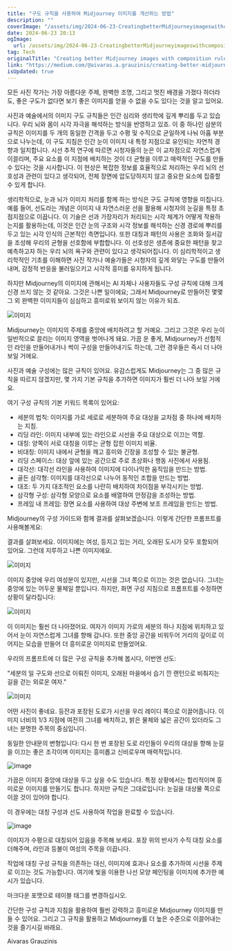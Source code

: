 ```yaml
---
title: "구도 규칙을 사용하여 Midjourney 이미지를 개선하는 방법"
description: ""
coverImage: "/assets/img/2024-06-23-CreatingbetterMidjourneyimageswithcompositionrules_0.png"
date: 2024-06-23 20:13
ogImage: 
  url: /assets/img/2024-06-23-CreatingbetterMidjourneyimageswithcompositionrules_0.png
tag: Tech
originalTitle: "Creating better Midjourney images with composition rules"
link: "https://medium.com/@aivaras.a.grauzinis/creating-better-midjourney-images-with-composition-rules-8caa930bf9f7"
isUpdated: true
---
```






모든 사진 작가는 가장 아름다운 주제, 완벽한 조명, 그리고 멋진 배경을 가졌다 하더라도, 좋은 구도가 없다면 보기 좋은 이미지를 얻을 수 없을 수도 있다는 것을 알고 있어요.

사진과 예술에서의 이미지 구도 규칙들은 인간 심리와 생리학에 깊게 뿌리를 두고 있습니다. 우리 뇌와 몸이 시각 자극을 해석하는 방식을 반영하고 있죠. 이 중 하나인 삼분의 규칙은 이미지를 두 개의 동일한 간격을 두고 수평 및 수직으로 균일하게 나눠 아홉 부분으로 나누는데, 이 구도 지침은 인간 눈이 이미지 내 특정 지점으로 유인되는 자연적 경향과 일치합니다. 시선 추적 연구에 따르면 시청자들의 눈은 이 교차점으로 자연스럽게 이끌리며, 주요 요소를 이 지점에 배치하는 것이 더 균형을 이루고 매력적인 구도를 만들 수 있다는 것을 시사합니다. 이 현상은 복잡한 정보를 효율적으로 처리하는 우리 뇌의 선호성과 관련이 있다고 생각되어, 전체 장면에 압도당하지지 않고 중요한 요소에 집중할 수 있게 합니다.

생리학적으로, 눈과 뇌가 이미지 처리를 함께 하는 방식은 구도 규칙에 영향을 미칩니다. 예를 들어, 선도라는 개념은 이미지 내 자연스러운 선을 활용해 시청자의 눈길을 특정 초점지점으로 이끕니다. 이 기술은 선과 가장자리가 처리되는 시각 체계가 어떻게 작용하는지를 활용하는데, 이것은 인간 눈의 구조와 시각 정보를 해석하는 신경 경로에 뿌리를 두고 있는 시각 인식의 근본적인 측면입니다. 또한 대칭과 패턴의 사용은 조화와 질서감을 조성해 우리의 균형을 선호함에 부합합니다. 이 선호성은 생존에 중요한 패턴을 찾고 예측하고자 하는 우리 뇌의 욕구와 관련이 있다고 생각되어집니다. 이 심리학적이고 생리학적인 기초를 이해하면 사진 작가나 예술가들은 시청자의 깊게 와닿는 구도를 만들어내며, 감정적 반응을 불러일으키고 시각적 흥미를 유지하게 됩니다.

<div class="content-ad"></div>

하지만 Midjourney의 이미지에 관해서는 AI 자체나 사용자들도 구성 규칙에 대해 크게 신경 쓰지 않는 것 같아요. 그것은 나쁜 일이에요; 그래서 Midjourney로 만들어진 몇몇 그 외 완벽한 이미지들이 심심하고 흥미로워 보이지 않는 이유가 되죠.

![이미지](/assets/img/2024-06-23-CreatingbetterMidjourneyimageswithcompositionrules_1.png)

Midjourney는 이미지의 주제를 중앙에 배치하려고 할 거예요. 그리고 그것은 우리 눈이 일반적으로 끌리는 이미지 영역을 벗어나게 돼요. 가끔 운 좋게, Midjourney가 선험적인 라인을 만들어내거나 썩이 구성을 만들어내기도 하는데, 그런 경우들은 즉시 더 나아 보일 거에요.

사진과 예술 구성에는 많은 규칙이 있어요. 유감스럽게도 Midjourney는 그 중 많은 규칙을 따르지 않겠지만, 몇 가지 기본 규칙을 추가하면 이미지가 훨씬 더 나아 보일 거에요.

<div class="content-ad"></div>

여기 구성 규칙의 기본 키워드 목록이 있어요:

- 세분의 법칙: 이미지를 가로 세로로 세분하여 주요 대상을 교차점 중 하나에 배치하는 지침.
- 리딩 라인: 이미지 내부에 있는 라인으로 시선을 주요 대상으로 이끄는 역할.
- 대칭: 양쪽이 서로 대칭을 이루는 균형 잡힌 이미지 비율.
- 비대칭: 이미지 내에서 균형을 깨고 흥미와 긴장을 조성할 수 있는 불균형.
- 리딩 스페이스: 대상 앞에 있는 공간으로 주로 초상화나 행동 사진에서 사용됨.
- 대각선: 대각선 라인을 사용하여 이미지에 다이나믹한 움직임을 만드는 방법.
- 골든 삼각형: 이미지를 대각선으로 나누어 동적인 조합을 만드는 방법.
- 대조: 두 가지 대조적인 요소를 나란히 배치하여 차이점을 부각시키는 방법.
- 삼각형 구성: 삼각형 모양으로 요소를 배열하여 안정감을 조성하는 방법.
- 프레임 내 프레임: 장면 요소를 사용하여 대상 주변에 보조 프레임을 만드는 방법.

Midjourney의 구성 가이드와 함께 결과를 살펴보겠습니다. 이렇게 간단한 프롬프트를 사용해볼게요:

결과를 살펴보세요. 이미지에는 여성, 등지고 있는 거리, 오래된 도시가 모두 포함되어 있어요. 그런데 지루하고 나쁜 이미지에요.

<div class="content-ad"></div>


![이미지](/assets/img/2024-06-23-CreatingbetterMidjourneyimageswithcompositionrules_2.png)

이미지 중앙에 우리 여성분이 있지만, 시선을 그녀 쪽으로 이끄는 것은 없습니다. 그녀는 중앙에 있는 어두운 물체일 뿐입니다.
하지만, 화면 구성 지침으로 프롬프트를 수정하면 상황이 달라집니다:

![이미지](/assets/img/2024-06-23-CreatingbetterMidjourneyimageswithcompositionrules_3.png)


<div class="content-ad"></div>

이 이미지는 훨씬 더 나아졌어요. 여자가 이미지 가로의 세분의 하나 지점에 위치하고 있어서 눈이 자연스럽게 그녀를 향해 갑니다. 또한 중앙 공간을 비워두어 거리의 깊이로 이어지는 모습을 만들어 더 흥미로운 이미지로 만들었어요.

우리의 프롬프트에 더 많은 구성 규칙을 추가해 봅시다, 이번엔 선도:

"세분의 일 구도와 선으로 이뤄진 이미지, 오래된 마을에서 습기 낀 랜턴으로 비춰지는 길을 걷는 외로운 여자."

![이미지](/assets/img/2024-06-23-CreatingbetterMidjourneyimageswithcompositionrules_4.png)

<div class="content-ad"></div>

어떤 사진이 좋네요. 등잔과 포장된 도로가 시선을 우리 레이디 쪽으로 이끌어줍니다. 이미지 너비의 1/3 지점에 여전히 그녀를 배치하고, 밝은 물체와 넓은 공간이 있더라도 그녀는 분명한 주목의 중심입니다.

동일한 안내문의 변형입니다: 다시 한 번 포장된 도로 라인들이 우리의 대상을 향해 눈길을 이끄는 좋은 조각이며 이미지는 흥미롭고 신비로우며 매력적입니다.

![image](/assets/img/2024-06-23-CreatingbetterMidjourneyimageswithcompositionrules_5.png)

가끔은 이미지 중앙에 대상을 두고 싶을 수도 있습니다. 특정 상황에서는 합리적이며 흥미로운 이미지를 만들기도 합니다. 하지만 규칙은 그대로입니다: 눈길을 대상물 쪽으로 이끌 것이 있어야 합니다.

<div class="content-ad"></div>

이 경우에는 대칭 구성과 선도 사용하여 작업을 완료할 수 있습니다.

![image](/assets/img/2024-06-23-CreatingbetterMidjourneyimageswithcompositionrules_6.png)

이미지가 수평으로 대칭되어 있음을 주목해 보세요. 포장 위의 반사가 수직 대칭 요소를 더해주며, 라인과 등불이 여성의 주목을 이끕니다.

작업에 대칭 구성 규칙을 의존하는 대신, 이미지에 효과나 요소를 추가하여 시선을 주제로 이끄는 것도 가능합니다. 여기에 빛을 이용한 나선 모양 페인팅을 이미지에 추가한 예시가 있습니다.

<div class="content-ad"></div>

마크다운 포맷으로 테이블 태그를 변경하십시오.

<div class="content-ad"></div>

간단한 구성 규칙과 지침을 활용하여 훨씬 강력하고 흥미로운 Midjourney 이미지를 만들 수 있어요. 그리고 그 규칙을 활용하고 Midjourney를 더 높은 수준으로 이끌어내는 것을 즐기시길 바래요. 

Aivaras Grauzinis